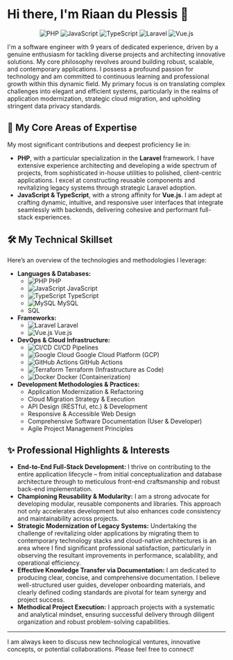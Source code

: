 # Hi there, I'm Riaan du Plessis 👋

<p align="center">
  <img src="https://img.shields.io/badge/PHP-777BB4?style=for-the-badge&logo=php&logoColor=white" alt="PHP"/>
  <img src="https://img.shields.io/badge/JavaScript-F7DF1E?style=for-the-badge&logo=javascript&logoColor=black" alt="JavaScript"/>
  <img src="https://img.shields.io/badge/TypeScript-3178C6?style=for-the-badge&logo=typescript&logoColor=white" alt="TypeScript"/>
  <img src="https://img.shields.io/badge/Laravel-FF2D20?style=for-the-badge&logo=laravel&logoColor=white" alt="Laravel"/>
  <img src="https://img.shields.io/badge/Vue.js-35495E?style=for-the-badge&logo=vue.js&logoColor=4FC08D" alt="Vue.js"/>
</p>

I'm a software engineer with 9 years of dedicated experience, driven by a genuine enthusiasm for tackling diverse projects and architecting innovative solutions. My core philosophy revolves around building robust, scalable, and contemporary applications. I possess a profound passion for technology and am committed to continuous learning and professional growth within this dynamic field. My primary focus is on translating complex challenges into elegant and efficient systems, particularly in the realms of application modernization, strategic cloud migration, and upholding stringent data privacy standards.

## 🚀 My Core Areas of Expertise

My most significant contributions and deepest proficiency lie in:

*   **PHP**, with a particular specialization in the **Laravel** framework. I have extensive experience architecting and developing a wide spectrum of projects, from sophisticated in-house utilities to polished, client-centric applications. I excel at constructing reusable components and revitalizing legacy systems through strategic Laravel adoption.
*   **JavaScript & TypeScript**, with a strong affinity for **Vue.js**. I am adept at crafting dynamic, intuitive, and responsive user interfaces that integrate seamlessly with backends, delivering cohesive and performant full-stack experiences.

## 🛠️ My Technical Skillset

Here’s an overview of the technologies and methodologies I leverage:

*   **Languages & Databases:**
    *   <img src="https://img.shields.io/badge/PHP-777BB4?style=flat-square&logo=php&logoColor=white" alt="PHP"/> PHP
    *   <img src="https://img.shields.io/badge/JavaScript-F7DF1E?style=flat-square&logo=javascript&logoColor=black" alt="JavaScript"/> JavaScript
    *   <img src="https://img.shields.io/badge/TypeScript-3178C6?style=flat-square&logo=typescript&logoColor=white" alt="TypeScript"/> TypeScript
    *   <img src="https://img.shields.io/badge/MySQL-4479A1?style=flat-square&logo=mysql&logoColor=white" alt="MySQL"/> MySQL
    *   SQL
*   **Frameworks:**
    *   <img src="https://img.shields.io/badge/Laravel-FF2D20?style=flat-square&logo=laravel&logoColor=white" alt="Laravel"/> Laravel
    *   <img src="https://img.shields.io/badge/Vue.js-35495E?style=flat-square&logo=vue.js&logoColor=4FC08D" alt="Vue.js"/> Vue.js
*   **DevOps & Cloud Infrastructure:**
    *   <img src="https://img.shields.io/badge/CI/CD-brightgreen?style=flat-square" alt="CI/CD"/> CI/CD Pipelines
    *   <img src="https://img.shields.io/badge/Google_Cloud-4285F4?style=flat-square&logo=google-cloud&logoColor=white" alt="Google Cloud"/> Google Cloud Platform (GCP)
    *   <img src="https://img.shields.io/badge/GitHub_Actions-2088FF?style=flat-square&logo=github-actions&logoColor=white" alt="GitHub Actions"/> GitHub Actions
    *   <img src="https://img.shields.io/badge/Terraform-7B42BC?style=flat-square&logo=terraform&logoColor=white" alt="Terraform"/> Terraform (Infrastructure as Code)
    *   <img src="https://img.shields.io/badge/Docker-2496ED?style=flat-square&logo=docker&logoColor=white" alt="Docker"/> Docker (Containerization)
*   **Development Methodologies & Practices:**
    *   Application Modernization & Refactoring
    *   Cloud Migration Strategy & Execution
    *   API Design (RESTful, etc.) & Development
    *   Responsive & Accessible Web Design
    *   Comprehensive Software Documentation (User & Developer)
    *   Agile Project Management Principles

## ✨ Professional Highlights & Interests

*   **End-to-End Full-Stack Development:** I thrive on contributing to the entire application lifecycle – from initial conceptualization and database architecture through to meticulous front-end craftsmanship and robust back-end implementation.
*   **Championing Reusability & Modularity:** I am a strong advocate for developing modular, reusable components and libraries. This approach not only accelerates development but also enhances code consistency and maintainability across projects.
*   **Strategic Modernization of Legacy Systems:** Undertaking the challenge of revitalizing older applications by migrating them to contemporary technology stacks and cloud-native architectures is an area where I find significant professional satisfaction, particularly in observing the resultant improvements in performance, scalability, and operational efficiency.
*   **Effective Knowledge Transfer via Documentation:** I am dedicated to producing clear, concise, and comprehensive documentation. I believe well-structured user guides, developer onboarding materials, and clearly defined coding standards are pivotal for team synergy and project success.
*   **Methodical Project Execution:** I approach projects with a systematic and analytical mindset, ensuring successful delivery through diligent organization and robust problem-solving capabilities.

---

I am always keen to discuss new technological ventures, innovative concepts, or potential collaborations. Please feel free to connect!

<!-- Optional: Add links to your LinkedIn, Portfolio, etc. -->
<!--
🔗 **Connect with me:**
*   [LinkedIn](your-linkedin-url)
*   [Personal Website](your-website-url)
-->

